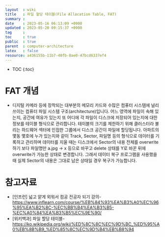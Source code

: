 ```yaml
---
layout  : wiki
title   : 파일 할당 테이블(File Allocation Table, FAT)
summary : 
date    : 2023-05-16 06:13:09 +0900
updated : 2023-05-20 09:15:37 +0900
tag     : 
toc     : true
public  : true
parent  : computer-architecture
latex   : false
resource: a436155b-11b7-40fb-8ae0-47bcd6337ef4
---
```

* TOC
{:toc}

# FAT 개념
* 디지털 카메라 등에 장착되는 대부분의 메모리 카드와 수많은 컴퓨터 시스템에 널리 쓰이는 컴퓨터 파일 시스템 구조(architecture)입니다. 어느 영역에 파일이 속해 있는지, 공간에 여유가 있는지 또 어디에 각 파일이 디스크에 저장되어 있는지에 대한 정보를 테이블 형식으로 관리합니다. 테이블의 크기를 제한하기 위해 클러스터라 불리는 하드웨어 섹터에 인접한 그룹에서 디스크 공간이 파일에 할당됩니다. 아파트의 몇동 몇호에 누가 있는지와 같이 Track, Sector, 파일명 등의 형식으로 데이터를 기록하고 관리하며 데이터를 지울 때는 디스크에서 Sector의 내용 전체를 overwrite하기 보다 파일명만 a.jpg -> x 등으로 바꾸고 delete 상태를 Y로 바꾼 뒤에 overwrite가 가능한 상태로 변경합니다. 그래서 데이터 복구 프로그램을 사용했을 때 실제 Sector의 내용은 그대로 남은 상태일 경우 복구가 가능합니다.

# 참고자료
* [인프런] 넓고 얕게 외워서 컴공 전공자 되기 강의-<https://www.inflearn.com/course/%EB%84%93%EA%B3%A0%EC%96%95%EA%B2%8C-%EC%BB%B4%EA%B3%B5-%EC%A0%84%EA%B3%B5%EC%9E%90/>
* [위키백과] 파일 할당 테이블-<https://ko.wikipedia.org/wiki/%ED%8C%8C%EC%9D%BC_%ED%95%A0%EB%8B%B9_%ED%85%8C%EC%9D%B4%EB%B8%94>
